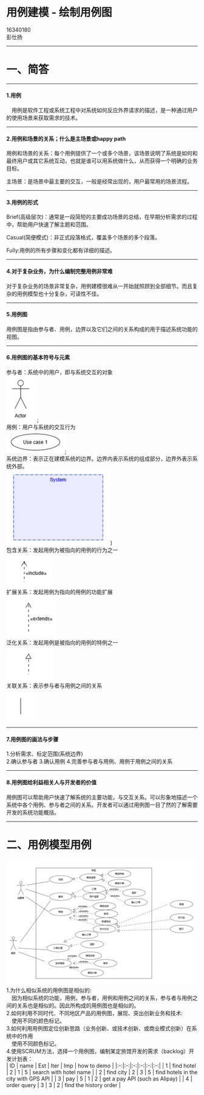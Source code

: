 # 用例建模 - 绘制用例图
16340180  
彭仕扬  

---

# 一、简答

---

#### 1.用例  
&emsp;用例是软件工程或系统工程中对系统如何反应外界请求的描述，是一种通过用户的使用场景来获取需求的技术。  

---

#### 2.用例和场景的关系；什么是主场景或happy path
用例和场景的关系：每个用例提供了一个或多个场景，该场景说明了系统是如何和最终用户或其它系统互动，也就是谁可以用系统做什么，从而获得一个明确的业务目标。  
  
主场景：是场景中最主要的交互，一般是经常出现的，用户最常用的场景流程。  

---

#### 3.用例的形式
Brief(高级层次)：通常是一段简短的主要成功场景的总结，在早期分析需求的过程中，帮助用户快速了解主题和范围。  

Casual(简便模式)：非正式段落格式，覆盖多个场景的多个段落。 
 
Fully:用例的所有步骤和变化都有详细的描述。  

---

#### 4.对于复杂业务，为什么编制完整用例非常难
对于复杂业务的场景非常复杂，用例建模很难从一开始就照顾到全部细节。而且复杂的用例模型也十分复杂，可读性不佳。  

---

#### 5.用例图
用例图是指由参与者、用例，边界以及它们之间的关系构成的用于描述系统功能的视图。

---

#### 6.用例图的基本符号与元素
参与者：系统中的用户，即与系统交互的对象  
![actor](./img/actor.PNG);  
用例：用户与系统的交互行为  
![use case](./img/use_case.PNG);  
系统边界：表示正在建模系统的边界。边界内表示系统的组成部分，边界外表示系统外部。  
![system border](./img/system_border.PNG))  
包含关系：发起用例为被指向的用例的行为之一  
![include](./img/include.PNG)  
扩展关系：发起用例为指向的用例的功能扩展  
![extend](./img/extend.PNG)  
泛化关系：发起用例是被指向的用例的特例之一  
![generalization](./img/generalization.PNG)  
关联关系：表示参与者与用例之间的关系  
![association](./img/association.PNG)

---

#### 7.用例图的画法与步骤

1.分析需求、标定范围(系统边界)  
2.确认参与者
3.确认用例
4.完善参与者与用例、用例于用例之间的关系

---

#### 8.用例图给利益相关人与开发者的价值
用例图可以帮助用户快速了解系统的主要功能，与交互关系。可以形象地描述一个系统中各个用例、参与者之间的关系。开发者可以通过用例图一目了然的了解需要开发的系统功能概括。

---

# 二、用例模型用例
![taobao](./img/taobao.PNG)  
1.为什么相似系统的用例图是相似的:  
&emsp;因为相似系统的功能，用例，参与者，用例和用例之间的关系，参与者与用例之间的关系也是相似的。因此所构成的用例图也是相似的。  
2.如何利用不同时代、不同地区产品的用例图，展现、突出创新业务和技术:  
&emsp;使用不同的颜色标记。  
3.如何利用用例图定位创新思路（业务创新、或技术创新、或商业模式创新）在系统中的作用  
&emsp;使用不同颜色标记。  
4.使用SCRUM方法，选择一个用例图，编制某定旅馆开发的需求（backlog）开发计划表：  
| ID | name | Est | Iter | Imp | how to demo |
|:-:|:-:|:-:|:-:|:-:|:-:|
| 1  | find hotel  | 2  | 1  | 5  | search with hotel name |
| 2  | find city  | 2  | 3  | 5  | find hotels in the city with GPS API |
| 3  | pay | 5  | 1  | 2  | get a pay API (such as Alipay) |
| 4  | order query  | 3  | 3  | 2  | find the history order |







